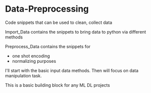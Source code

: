 # Data-Preprocessing
Code snippets that can be used to clean, collect data

Import_Data contains the snippets to bring data to python via different methods

Preprocess_Data contains the snippets for
- one shot encoding
- normalizing purposes


I'll start with the basic input data methods.
Then will focus on data manipulation task.

This is a basic building block for any ML DL projects

